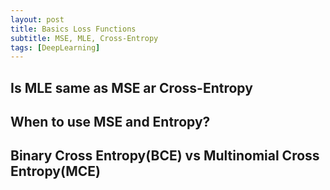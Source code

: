 ```yaml
---
layout: post
title: Basics Loss Functions
subtitle: MSE, MLE, Cross-Entropy
tags: [DeepLearning]
---
```


## Is MLE same as MSE ar Cross-Entropy

## When to use MSE and Entropy?

## Binary Cross Entropy(BCE) vs Multinomial Cross Entropy(MCE)
